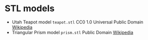 # STL models

- Utah Teapot model `teapot.stl` CC0 1.0 Universal Public Domain [Wikipedia](<https://en.wikipedia.org/wiki/File:Utah_teapot_(solid).stl>)
- Triangular Prism model `prism.stl` Public Domain [Wikipedia](https://commons.wikimedia.org/wiki/File:Triangular_prism.stl)
